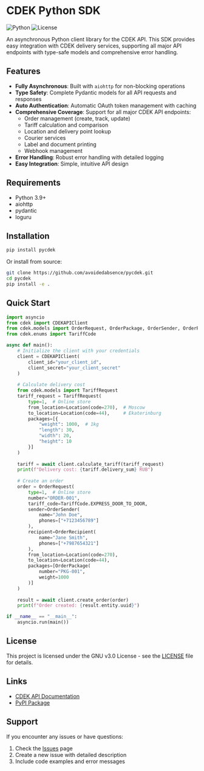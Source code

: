 # CDEK Python SDK

![Python](https://img.shields.io/badge/python-3.9+-blue.svg)
![License](https://img.shields.io/badge/license-GNU-green.svg)

An asynchronous Python client library for the CDEK API. This SDK provides easy integration with CDEK delivery services, supporting all major API endpoints with type-safe models and comprehensive error handling.

## Features

- **Fully Asynchronous**: Built with `aiohttp` for non-blocking operations
- **Type Safety**: Complete Pydantic models for all API requests and responses
- **Auto Authentication**: Automatic OAuth token management with caching
- **Comprehensive Coverage**: Support for all major CDEK API endpoints:
  - Order management (create, track, update)
  - Tariff calculation and comparison
  - Location and delivery point lookup
  - Courier services
  - Label and document printing
  - Webhook management
- **Error Handling**: Robust error handling with detailed logging
- **Easy Integration**: Simple, intuitive API design

## Requirements

- Python 3.9+
- aiohttp
- pydantic
- loguru

## Installation

```bash
pip install pycdek
```

Or install from source:

```bash
git clone https://github.com/avoidedabsence/pycdek.git
cd pycdek
pip install -e .
```

## Quick Start

```python
import asyncio
from cdek import CDEKAPIClient
from cdek.models import OrderRequest, OrderPackage, OrderSender, OrderRecipient, Location, Money
from cdek.enums import TariffCode

async def main():
    # Initialize the client with your credentials
    client = CDEKAPIClient(
        client_id="your_client_id",
        client_secret="your_client_secret"
    )
    
    # Calculate delivery cost
    from cdek.models import TariffRequest
    tariff_request = TariffRequest(
        type=1,  # Online store
        from_location=Location(code=270),  # Moscow
        to_location=Location(code=44),     # Ekaterinburg
        packages=[{
            "weight": 1000,  # 1kg
            "length": 30,
            "width": 20,
            "height": 10
        }]
    )
    
    tariff = await client.calculate_tariff(tariff_request)
    print(f"Delivery cost: {tariff.delivery_sum} RUB")
    
    # Create an order
    order = OrderRequest(
        type=1,  # Online store
        number="ORDER-001",
        tariff_code=TariffCode.EXPRESS_DOOR_TO_DOOR,
        sender=OrderSender(
            name="John Doe",
            phones=["+7123456789"]
        ),
        recipient=OrderRecipient(
            name="Jane Smith",
            phones=["+7987654321"]
        ),
        from_location=Location(code=270),
        to_location=Location(code=44),
        packages=[OrderPackage(
            number="PKG-001",
            weight=1000
        )]
    )
    
    result = await client.create_order(order)
    print(f"Order created: {result.entity.uuid}")

if __name__ == "__main__":
    asyncio.run(main())
```

## License

This project is licensed under the GNU v3.0 License - see the [LICENSE](LICENSE) file for details.

## Links

- [CDEK API Documentation](https://api.cdek.ru/)
- [PyPI Package](https://pypi.org/project/pycdek/)

## Support

If you encounter any issues or have questions:

1. Check the [Issues](https://github.com/avoidedabsence/pycdek/issues) page
2. Create a new issue with detailed description
3. Include code examples and error messages

